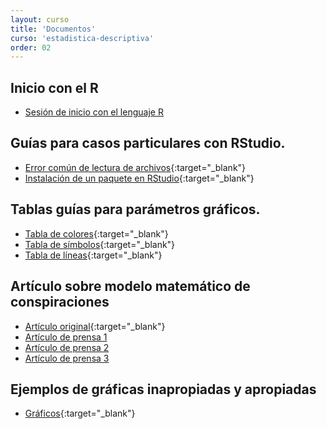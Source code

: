 ```yaml
---
layout: curso
title: 'Documentos'
curso: 'estadistica-descriptiva'
order: 02
---
```


## Inicio con el R
- [Sesión de inicio con el lenguaje R](inicioR.html)

## Guías para casos particulares con RStudio.
- [Error común de lectura de archivos](/estadistica-descriptiva/documentos/ErrorComun.pdf){:target="_blank"}
- [Instalación de un paquete en RStudio](/estadistica-descriptiva/documentos/instalapaquete.pdf){:target="_blank"}

## Tablas guías para parámetros gráficos.
- [Tabla de colores](/estadistica-descriptiva/documentos/ColorChart.pdf){:target="_blank"}
- [Tabla de símbolos](/estadistica-descriptiva/documentos/points.png){:target="_blank"}
- [Tabla de líneas](/estadistica-descriptiva/documentos/lines.png){:target="_blank"}

## Artículo sobre modelo matemático de conspiraciones

- [Artículo original](./documentos/journalPLOS.pdf){:target="_blank"}
- [Artículo de prensa 1](https://actualidad.rt.com/actualidad/198025-hombre-luna-modelo-matematico-conspiraciones)
- [Artículo de prensa 2](http://www.elespectador.com/noticias/actualidad/un-matematico-destruye-teorias-de-conspiracion-articulo-613338)
- [Artículo de prensa 3](http://www.lacuartacolumna.com/formula-matematica-conspiraciones)

## Ejemplos de gráficas inapropiadas y apropiadas
- [Gráficos](/estadistica-descriptiva/graficas/){:target="_blank"}

